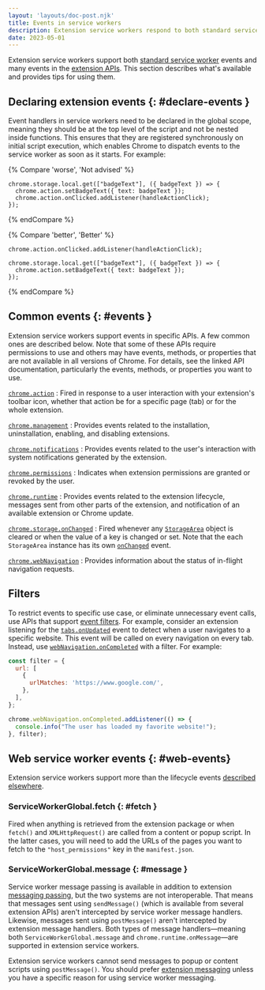```yaml
---
layout: 'layouts/doc-post.njk'
title: Events in service workers
description: Extension service workers respond to both standard service worker events and many events in the extension APIs.
date: 2023-05-01
---
```


Extension service workers support both [standard service worker](https://developer.mozilla.org/docs/Web/API/ServiceWorkerGlobalScope#events) events and many events in the [extension APIs](/docs/extensions/reference/). This section describes what's available and provides tips for using them.

## Declaring extension events {: #declare-events }

Event handlers in service workers need to be declared in the global scope, meaning they should be at the top level of the script and not be nested inside functions. This ensures that they are registered synchronously on initial script execution, which enables Chrome to dispatch events to the service worker as soon as it starts. For example:

{% Compare 'worse', 'Not advised' %}
```js/2
chrome.storage.local.get(["badgeText"], ({ badgeText }) => {
  chrome.action.setBadgeText({ text: badgeText });
  chrome.action.onClicked.addListener(handleActionClick);
});

```
{% endCompare %}


{% Compare 'better', 'Better' %}
```js/0
chrome.action.onClicked.addListener(handleActionClick);

chrome.storage.local.get(["badgeText"], ({ badgeText }) => {
  chrome.action.setBadgeText({ text: badgeText });
});
```
{% endCompare %}

## Common events {: #events }

Extension service workers support events in specific APIs. A few common ones are described below. Note that some of these APIs require permissions to use and others may have events, methods, or properties that are not available in all versions of Chrome. For details, see the linked API documentation, particularly the events, methods, or properties you want to use.

[`chrome.action`](/docs/extensions/reference/action/)
: Fired in response to a user interaction with your extension's toolbar icon, whether that action be for a specific page (tab) or for the whole extension.

[`chrome.management`](/docs/extensions/reference/management/)
: Provides events related to the installation, uninstallation, enabling, and disabling extensions.

[`chrome.notifications`](/docs/extensions/reference/notifications/)
: Provides events related to the user's interaction with system notifications generated by the extension.

[`chrome.permissions`](/docs/extensions/reference/permissions/)
: Indicates when extension permissions are granted or revoked by the user.

[`chrome.runtime`](/docs/extensions/reference/runtime/)
: Provides events related to the extension lifecycle, messages sent from other parts of the extension, and notification of an available extension or Chrome update. 

[`chrome.storage.onChanged`](/docs/extensions/reference/storage/#event-onChanged)
: Fired whenever any [`StorageArea`](/docs/extensions/reference/storage/#type-StorageArea) object is cleared or when the value of a key is changed or set. Note that the each `StorageArea` instance has its own [`onChanged`](/docs/extensions/reference/storage/#type-StorageArea:~:text=PROPERTIES-,onChanged,-event) event. 

[`chrome.webNavigation`](/docs/extensions/reference/webNavigation/)
: Provides information about the status of in-flight navigation requests.

## Filters

To restrict events to specific use case, or eliminate unnecessary event calls, use APIs that support [event filters](/docs/extensions/reference/events#filtered). For example, consider an extension listening for the [`tabs.onUpdated`](/docs/extensions/reference/extensions/tabs#event-onUpdated) event to detect when a user navigates to a specific website. This event will be called on every navigation on every tab. Instead, use [`webNavigation.onCompleted`](/docs/extensions/reference/webNavigation/#event-onCompleted) with a filter. For example:

```js
const filter = {
  url: [
    {
      urlMatches: 'https://www.google.com/',
    },
  ],
};

chrome.webNavigation.onCompleted.addListener(() => {
  console.info("The user has loaded my favorite website!");
}, filter);
```
## Web service worker events {: #web-events}

Extension service workers support more than the lifecycle events [described elsewhere](/docs/extensions/mv3/service-workers/service-worker-lifecycle/).

### ServiceWorkerGlobal.fetch {: #fetch }

Fired when anything is retrieved from the extension package or when `fetch()` and `XMLHttpRequest()` are called from a content or popup script. In the latter cases, you will need to add the URLs of the pages you want to fetch to the `"host_permissions"` key in the `manifest.json`.

### ServiceWorkerGlobal.message {: #message }

Service worker message passing is available in addition to extension [messaging passing](/docs/extensions/mv3/messaging/), but the two systems are not interoperable. That means that messages sent using `sendMessage()` (which is available from several extension APIs) aren't intercepted by service worker message handlers. Likewise, messages sent using `postMessage()` aren't intercepted by extension message handlers. Both types of message handlers—meaning both `ServiceWorkerGlobal.message` and `chrome.runtime.onMessage`—are supported in extension service workers.

Extension service workers cannot send messages to popup or content scripts using `postMessage()`. You should prefer [extension messaging](/docs/extensions/mv3/messaging/) unless you have a specific reason for using service worker messaging.